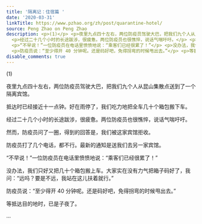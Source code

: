 ```yaml
---
title: '隔离记：住宿篇 '
date: '2020-03-31'
linkTitle: https://www.pzhao.org/zh/post/quarantine-hotel/
source: Peng Zhao on Peng Zhao
description: <p>(1)</p> <p>夜里九点四十左右，两位防疫员驾驶大巴，把我们九个人从昆山集散点送到了一个隔离宾馆。</p> <p>抵达时已经接近十一点钟。好在雨停了，我们吃力地把全车几十个箱包搬下车。</p>
  <p>经过二十几个小时的长途跋涉，很疲惫。两位防疫员也很憔悴，说话气喘吁吁。</p> <p>然而，防疫员问了一圈，得到的回答是，我们被这家宾馆拒收。</p> <p>防疫员打了几个电话，都不行。最新的通知是送我们去另一家宾馆。</p>
  <p>“不早说！”一位防疫员在电话里愤愤地说：“乘客们已经很累了！”</p> <p>没办法，我们只好又把几十个箱包搬上车。大家实在没有力气把箱子码好了，我问：“远吗？要是不远，我站在这儿扶着就行。”</p>
  <p>防疫员说：“至少得开 40 分钟呢。还是码好吧，免得拐弯的时候甩出去。”</p> <p>等抵达目的地时，已是子夜了。</p> ...
disable_comments: true
---
```

<p>(1)</p> <p>夜里九点四十左右，两位防疫员驾驶大巴，把我们九个人从昆山集散点送到了一个隔离宾馆。</p> <p>抵达时已经接近十一点钟。好在雨停了，我们吃力地把全车几十个箱包搬下车。</p> <p>经过二十几个小时的长途跋涉，很疲惫。两位防疫员也很憔悴，说话气喘吁吁。</p> <p>然而，防疫员问了一圈，得到的回答是，我们被这家宾馆拒收。</p> <p>防疫员打了几个电话，都不行。最新的通知是送我们去另一家宾馆。</p> <p>“不早说！”一位防疫员在电话里愤愤地说：“乘客们已经很累了！”</p> <p>没办法，我们只好又把几十个箱包搬上车。大家实在没有力气把箱子码好了，我问：“远吗？要是不远，我站在这儿扶着就行。”</p> <p>防疫员说：“至少得开 40 分钟呢。还是码好吧，免得拐弯的时候甩出去。”</p> <p>等抵达目的地时，已是子夜了。</p> ...